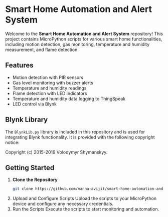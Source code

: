 # Smart Home Automation and Alert System

Welcome to the **Smart Home Automation and Alert System** repository! This project contains MicroPython scripts for various smart home functionalities, including motion detection, gas monitoring, temperature and humidity measurement, and flame detection.

## Features

- Motion detection with PIR sensors
- Gas level monitoring with buzzer alerts
- Temperature and humidity readings
- Flame detection with LED indicators
- Temperature and humidity data logging to ThingSpeak
- LED control via Blynk

## Blynk Library

The `BlynkLib.py` library is included in this repository and is used for integrating Blynk functionality. It is provided with the following copyright notice:

Copyright (c) 2015-2019 Volodymyr Shymanskyy.

## Getting Started

1. **Clone the Repository**
   ```bash
   git clone https://github.com/manna-avijit/smart-home-automation-and-alert-system.git
2. Upload and Configure Scripts Upload the scripts to your MicroPython device and configure any necessary credentials.
3. Run the Scripts Execute the scripts to start monitoring and automation.
